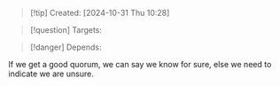 
>[!tip] Created: [2024-10-31 Thu 10:28]

>[!question] Targets: 

>[!danger] Depends: 

If we get a good quorum, we can say we know for sure, else we need to indicate we are unsure.